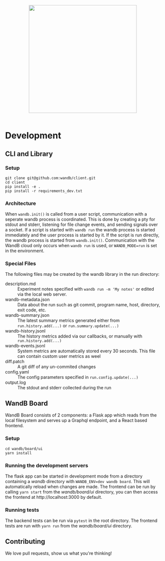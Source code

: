 <div align="center">
  <img src="https://app.wandb.ai/logo.svg" width="350" /><br><br>
</div>

# Development

## CLI and Library

### Setup

```shell
git clone git@github.com:wandb/client.git
cd client
pip install -e .
pip install -r requirements_dev.txt
```

### Architecture

When `wandb.init()` is called from a user script, communication with a seperate wandb process is coordinated. This is done by creating a pty for stdout and stderr, listening for file change events, and sending signals over a socket. If a script is started with `wandb run` the wandb process is started immediately and the user process is started by it. If the script is run directly, the wandb process is started from `wandb.init()`. Communication with the WandB cloud only occurs when `wandb run` is used, or `WANDB_MODE=run` is set in the environment.

### Special Files

The following files may be created by the wandb library in the run directory:

<dl>
    <dt>description.md</dt>
    <dd>Experiment notes specified with <code>wandb run -m 'My notes'</code> or edited via the local web server.</dd>
    <dt>wandb-metadata.json</dt>
    <dd>Data about the run such as git commit, program name, host, directory, exit code, etc.</dd>
    <dt>wandb-summary.json</td>
    <dd>The latest summary metrics generated either from <code>run.history.add(...)</code> or <code>run.summary.update(...)</code></dt>
    <dt>wandb-history.jsonl</dt>
    <dd>The history metrics added via our callbacks, or manually with <code>run.history.add(...)</code></dd>
    <dt>wandb-events.jsonl</dt>
    <dd>System metrics are automatically stored every 30 seconds.  This file can contain custom user metrics as weel</dd>
    <dt>diff.patch</dt>
    <dd>A git diff of any un-commited changes</dd>
    <dt>config.yaml</dt>
    <dd>The config parameters specified in <code>run.config.update(...)</code></dd>
    <dt>output.log</dt>
    <dd>The stdout and stderr collected during the run</dd>
</dl>

## WandB Board

WandB Board consists of 2 components: a Flask app which reads from the local filesystem and serves up a Graphql endpoint, and a React based frontend.

### Setup

```shell
cd wandb/board/ui
yarn install
```

### Running the development servers

The flask app can be started in development mode from a directory containing a _wandb_ directory with `WANDB_ENV=dev wandb board`. This will automatically reload when changes are made. The frontend can be run by calling `yarn start` from the _wandb/board/ui_ directory, you can then access the frontend at http://localhost:3000 by default.

### Running tests

The backend tests can be run via `pytest` in the root directory. The frontend tests are run with `yarn run` from the _wandb/board/ui_ directory.

## Contributing

We love pull requests, show us what you're thinking!
